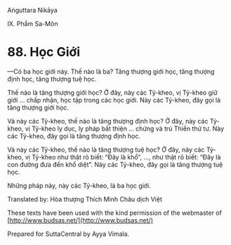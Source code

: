  

Aṅguttara Nikāya

IX. Phẩm Sa-Môn

# 88\. Học Giới

—Có ba học giới này. Thế nào là ba? Tăng thượng giới học, tăng thượng định học, tăng thượng tuệ học.

Thế nào là tăng thượng giới học? Ở đây, này các Tỷ-kheo, vị Tỷ-kheo giữ giới ... chấp nhận, học tập trong các học giới. Này các Tỷ-kheo, đây gọi là tăng thượng giới học.

Và này các Tỷ-kheo, thế nào là tăng thượng định học? Ở đây, này các Tỷ-kheo, vị Tỷ-kheo ly dục, ly pháp bất thiện ... chứng và trú Thiền thứ tư. Này các Tỷ-kheo, đây gọi là tăng thượng định học.

Và này các Tỷ-kheo, thế nào là tăng thượng tuệ học? Ở đây, này các Tỷ-kheo, vị Tỷ-kheo như thật rõ biết: “Ðây là khổ”, ..., như thật rõ biết: “Ðây là con đường đưa đến khổ diệt”. Này các Tỷ-kheo, đây gọi là tăng thượng tuệ học.

Những pháp này, này các Tỷ-kheo, là ba học giới.

Translated by: Hòa thượng Thích Minh Châu dịch Việt

These texts have been used with the kind permission of the webmaster of [http://www.budsas.net/](http://www.budsas.net/)

Prepared for SuttaCentral by Ayya Vimala.
